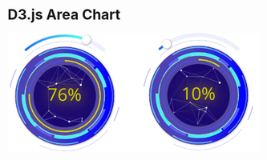 <p align="center">
  <h1>D3.js Area Chart</h1>
</p>

<!-- Badges -->

<img src="https://github.com/skyroot1000/d3js-gauge-chart/blob/master/guage.png?raw=true" width="800" alt="Built with AngularDart">
